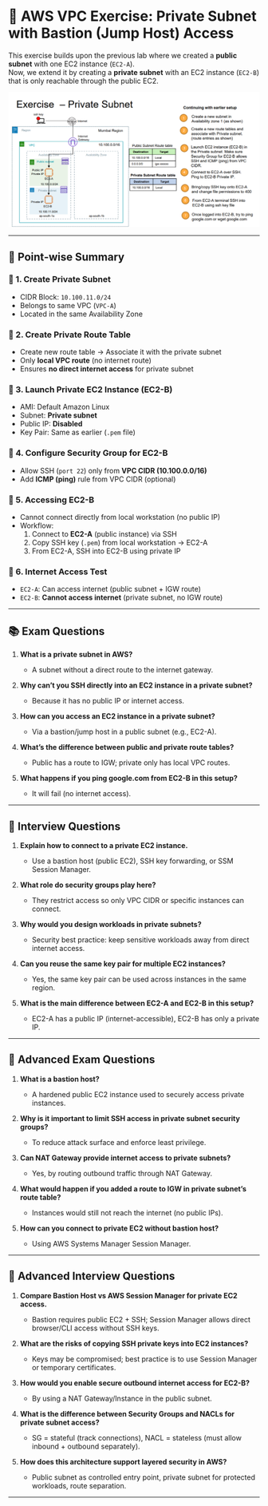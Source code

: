# 🚀 AWS VPC Exercise: Private Subnet with Bastion (Jump Host) Access  

This exercise builds upon the previous lab where we created a **public subnet** with one EC2 instance (`EC2-A`).  
Now, we extend it by creating a **private subnet** with an EC2 instance (`EC2-B`) that is only reachable through the public EC2.  


![Exercise private Subnet](https://github.com/amilasenakumara/aws-vpc-networking/blob/f06f21313729adea410cf700dea55934b158ac46/images/exercise-private-subnet.png?raw=true)

---

## 📝 Point-wise Summary  

### 🔹 1. Create Private Subnet  
- CIDR Block: `10.100.11.0/24`  
- Belongs to same VPC (`VPC-A`)  
- Located in the same Availability Zone  

### 🔹 2. Create Private Route Table  
- Create new route table → Associate it with the private subnet  
- Only **local VPC route** (no internet route)  
- Ensures **no direct internet access** for private subnet  

### 🔹 3. Launch Private EC2 Instance (EC2-B)  
- AMI: Default Amazon Linux  
- Subnet: **Private subnet**  
- Public IP: **Disabled**  
- Key Pair: Same as earlier (`.pem` file)  

### 🔹 4. Configure Security Group for EC2-B  
- Allow SSH (`port 22`) only from **VPC CIDR (10.100.0.0/16)**  
- Add **ICMP (ping)** rule from VPC CIDR (optional)  

### 🔹 5. Accessing EC2-B  
- Cannot connect directly from local workstation (no public IP)  
- Workflow:  
  1. Connect to **EC2-A** (public instance) via SSH  
  2. Copy SSH key (`.pem`) from local workstation → EC2-A  
  3. From EC2-A, SSH into EC2-B using private IP  

### 🔹 6. Internet Access Test  
- `EC2-A`: Can access internet (public subnet + IGW route)  
- `EC2-B`: **Cannot access internet** (private subnet, no IGW route)  

---

## 📚 Exam Questions  

1. **What is a private subnet in AWS?**  
   - A subnet without a direct route to the internet gateway.  

2. **Why can’t you SSH directly into an EC2 instance in a private subnet?**  
   - Because it has no public IP or internet access.  

3. **How can you access an EC2 instance in a private subnet?**  
   - Via a bastion/jump host in a public subnet (e.g., EC2-A).  

4. **What’s the difference between public and private route tables?**  
   - Public has a route to IGW; private only has local VPC routes.  

5. **What happens if you ping google.com from EC2-B in this setup?**  
   - It will fail (no internet access).  

---

## 💼 Interview Questions  

1. **Explain how to connect to a private EC2 instance.**  
   - Use a bastion host (public EC2), SSH key forwarding, or SSM Session Manager.  

2. **What role do security groups play here?**  
   - They restrict access so only VPC CIDR or specific instances can connect.  

3. **Why would you design workloads in private subnets?**  
   - Security best practice: keep sensitive workloads away from direct internet access.  

4. **Can you reuse the same key pair for multiple EC2 instances?**  
   - Yes, the same key pair can be used across instances in the same region.  

5. **What is the main difference between EC2-A and EC2-B in this setup?**  
   - EC2-A has a public IP (internet-accessible), EC2-B has only a private IP.  

---

## 🎯 Advanced Exam Questions  

1. **What is a bastion host?**  
   - A hardened public EC2 instance used to securely access private instances.  

2. **Why is it important to limit SSH access in private subnet security groups?**  
   - To reduce attack surface and enforce least privilege.  

3. **Can NAT Gateway provide internet access to private subnets?**  
   - Yes, by routing outbound traffic through NAT Gateway.  

4. **What would happen if you added a route to IGW in private subnet’s route table?**  
   - Instances would still not reach the internet (no public IPs).  

5. **How can you connect to private EC2 without bastion host?**  
   - Using AWS Systems Manager Session Manager.  

---

## 🧠 Advanced Interview Questions  

1. **Compare Bastion Host vs AWS Session Manager for private EC2 access.**  
   - Bastion requires public EC2 + SSH; Session Manager allows direct browser/CLI access without SSH keys.  

2. **What are the risks of copying SSH private keys into EC2 instances?**  
   - Keys may be compromised; best practice is to use Session Manager or temporary certificates.  

3. **How would you enable secure outbound internet access for EC2-B?**  
   - By using a NAT Gateway/Instance in the public subnet.  

4. **What is the difference between Security Groups and NACLs for private subnet access?**  
   - SG = stateful (track connections), NACL = stateless (must allow inbound + outbound separately).  

5. **How does this architecture support layered security in AWS?**  
   - Public subnet as controlled entry point, private subnet for protected workloads, route separation.  

---
